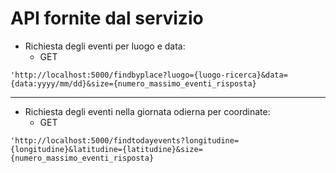 # API fornite dal servizio

* Richiesta degli eventi per luogo e data:
  * GET
```
'http://localhost:5000/findbyplace?luogo={luogo-ricerca}&data={data:yyyy/mm/dd}&size={numero_massimo_eventi_risposta}
```
------------------------


* Richiesta degli eventi nella giornata odierna per coordinate:
  * GET
```
'http://localhost:5000/findtodayevents?longitudine={longitudine}&latitudine={latitudine}&size={numero_massimo_eventi_risposta}
```
